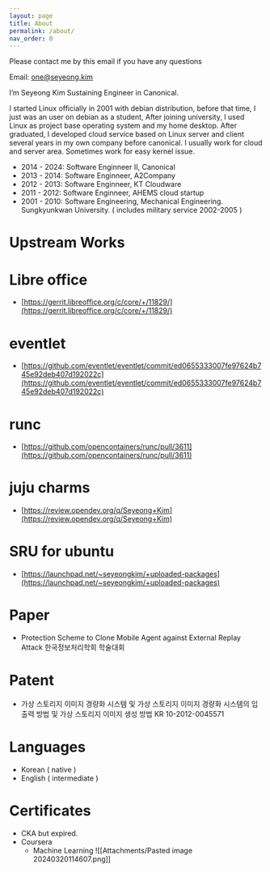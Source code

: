 ```yaml
---
layout: page
title: About
permalink: /about/
nav_order: 0
---
```



Please contact me by this email if you have any questions

Email: one@seyeong.kim

I’m Seyeong Kim Sustaining Engineer in Canonical.

I started Linux officially in 2001 with debian distribution, before that time, I just was an user on debian as a student, After joining university, I used Linux as project base operating system and my home desktop. After graduated, I developed cloud service based on Linux server and client several years in my own company before canonical. I usually work for cloud and server area. Sometimes work for easy kernel issue.

- 2014 - 2024: Software Enginneer II, Canonical
- 2013 - 2014: Software Enginneer, A2Company
- 2012 - 2013: Software Enginneer, KT Cloudware
- 2011 - 2012: Software Enginneer, AHEMS cloud startup
- 2001 - 2010: Software Engineering, Mechanical Engineering. Sungkyunkwan University. ( includes military service 2002-2005 )

# Upstream Works

# **Libre office**
- [https://gerrit.libreoffice.org/c/core/+/11829/](https://gerrit.libreoffice.org/c/core/+/11829/)

# **eventlet**
- [https://github.com/eventlet/eventlet/commit/ed0655333007fe97624b745e92deb407d192022c](https://github.com/eventlet/eventlet/commit/ed0655333007fe97624b745e92deb407d192022c)

# **runc**
- [https://github.com/opencontainers/runc/pull/3611](https://github.com/opencontainers/runc/pull/3611)

# **juju charms**
- [https://review.opendev.org/q/Seyeong+Kim](https://review.opendev.org/q/Seyeong+Kim)

# **SRU for ubuntu**
- [https://launchpad.net/~seyeongkim/+uploaded-packages](https://launchpad.net/~seyeongkim/+uploaded-packages)

# Paper
- Protection Scheme to Clone Mobile Agent against External Replay Attack 한국정보처리학회 학술대회

# Patent
- 가상 스토리지 이미지 경량화 시스템 및 가상 스토리지 이미지 경량화 시스템의 입출력 방법 및 가상 스토리지 이미지 생성 방법 KR 10-2012-0045571

# Languages
- Korean ( native )
- English ( intermediate )

# Certificates
- CKA but expired.
- Coursera
	- Machine Learning ![[Attachments/Pasted image 20240320114607.png]]
